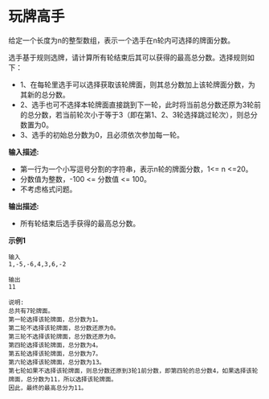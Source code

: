 # 玩牌高手

给定一个长度为n的整型数组，表示一个选手在n轮内可选择的牌面分数。

选手基于规则选牌，请计算所有轮结束后其可以获得的最高总分数。选择规则如下：

- 1、在每轮里选手可以选择获取该轮牌面，则其总分数加上该轮牌面分数，为其新的总分数。
- 2、选手也可不选择本轮牌面直接跳到下一轮，此时将当前总分数还原为3轮前的总分数，若当前轮次小于等于3（即在第1、2、3轮选择跳过轮次），则总分数置为0。
- 3、选手的初始总分数为0，且必须依次参加每一轮。

**输入描述:**

- 第一行为一个小写逗号分割的字符串，表示n轮的牌面分数，1<= n <=20。
- 分数值为整数，-100 <= 分数值 <= 100。
- 不考虑格式问题。

**输出描述:**

- 所有轮结束后选手获得的最高总分数。

**示例1**

```
输入
1,-5,-6,4,3,6,-2

输出
11

说明:
总共有7轮牌面。
第一轮选择该轮牌面，总分数为1。
第二轮不选择该轮牌面，总分数还原为0。
第三轮不选择该轮牌面，总分数还原为0。
第四轮选择该轮牌面，总分数为4。
第五轮选择该轮牌面，总分数为7。
第六轮选择该轮牌面，总分数为13。
第七轮如果不选择该轮牌面，则总分数还原到3轮1前分数，即第四轮的总分数4，如果选择该轮牌面，总分数为11，所以选择该轮牌面。
因此，最终的最高总分为11。
```

